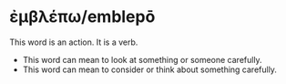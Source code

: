 # ἐμβλέπω/emblepō
This word is an action. It is a verb.

* This word can mean to look at something or someone carefully.
* This word can mean to consider or think about something carefully.
